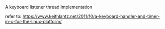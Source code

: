 A keyboard listener thread implementation

refer to: https://www.keithlantz.net/2011/10/a-keyboard-handler-and-timer-in-c-for-the-linux-platform/
